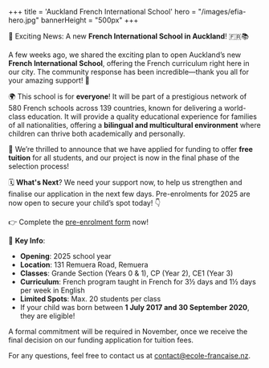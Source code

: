 +++
title = 'Auckland French International School'
hero = "/images/efia-hero.jpg"
bannerHeight = "500px"
+++

📢 Exciting News: A new **French International School in Auckland**! 🇫🇷📚

A few weeks ago, we shared the exciting plan to open Auckland’s new **French International School**, offering the French curriculum right here in our city. The community response has been incredible—thank you all for your amazing support! 🙌

🌍 This school is for **everyone**! It will be part of a prestigious network of 580 French schools across 139 countries, known for delivering a world-class education. It will provide a quality educational experience for families of all nationalities, offering a **bilingual and multicultural environment** where children can thrive both academically and personally.

🎉 We’re thrilled to announce that we have applied for funding to offer **free tuition** for all students, and our project is now in the final phase of the selection process!

🗓️ **What's Next**?
We need your support now, to help us strengthen and finalise our application in the next few days. Pre-enrolments for 2025 are now open to secure your child’s spot today! 👇

👉 Complete the [pre-enrolment form](https://docs.google.com/forms/d/1VLo-GeMip3u43QxgeJ3xVMMyPnuiR6afyajZACTnBsk/viewform) now!

🔑 **Key Info**:

- **Opening**: 2025 school year
- **Location**: 131 Remuera Road, Remuera
- **Classes**: Grande Section (Years 0 & 1), CP (Year 2), CE1 (Year 3)
- **Curriculum**: French program taught in French for 3½ days and 1½ days per week in English
- **Limited Spots**: Max. 20 students per class
- If your child was born between **1 July 2017 and 30 September 2020**, they are eligible!

A formal commitment will be required in November, once we receive the final decision on our funding application for tuition fees.

For any questions, feel free to contact us at contact@ecole-francaise.nz.
